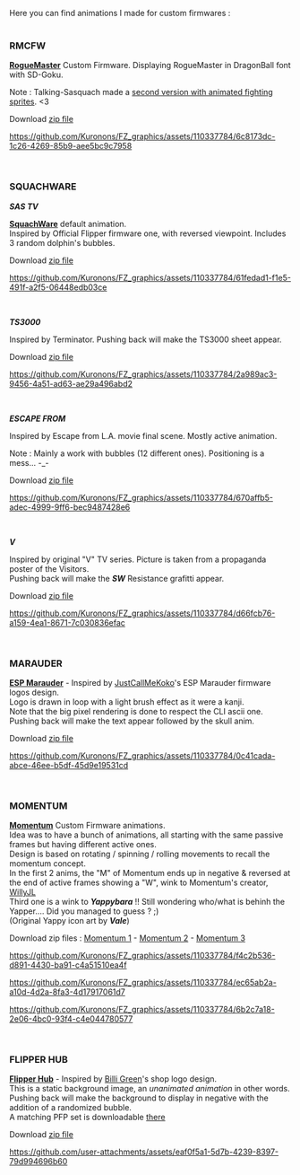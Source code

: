 Here you can find animations I made for custom firmwares :
<BR><BR>
   
### RMCFW

   [<b>RogueMaster</b>](https://github.com/RogueMaster/flipperzero-firmware-wPlugins) Custom Firmware. Displaying RogueMaster in DragonBall font with SD-Goku.
      
   Note : Talking-Sasquach made a [second version with animated fighting sprites](https://user-images.githubusercontent.com/16942638/195171690-2352126b-791d-4c2b-931c-3592a17b085b.gif). <3

   Download [zip file](https://github.com/Kuronons/FZ_graphics/blob/main/Animations/Custom_Firmwares/Animation_ZIP_files_%5BCustom_Firmwares%5D/Kuronons_CFW_RMCFW_128x64.zip)
      
https://github.com/Kuronons/FZ_graphics/assets/110337784/6c8173dc-1c26-4269-85b9-aee5bc9c7958

<BR>

### SQUACHWARE
___SAS TV___
 
   [<b>SquachWare</b>](https://github.com/skizzophrenic/SquachWare-CFW) default animation.<BR>
   Inspired by Official Flipper firmware one, with reversed viewpoint. Includes 3 random dolphin's bubbles.

   Download [zip file](https://github.com/Kuronons/FZ_graphics/blob/main/Animations/Custom_Firmwares/Animation_ZIP_files_%5BCustom_Firmwares%5D/Kuronons_CFW_SasTV_128x64.zip)
      
https://github.com/Kuronons/FZ_graphics/assets/110337784/61fedad1-f1e5-491f-a2f5-06448edb03ce

<BR>
      
___TS3000___
   
   Inspired by Terminator. Pushing back will make the TS3000 sheet appear.

   Download [zip file](https://github.com/Kuronons/FZ_graphics/blob/main/Animations/Custom_Firmwares/Animation_ZIP_files_%5BCustom_Firmwares%5D/Kuronons_CFW_TS3000_128x64.zip)
      
https://github.com/Kuronons/FZ_graphics/assets/110337784/2a989ac3-9456-4a51-ad63-ae29a496abd2

<BR>

___ESCAPE FROM___
      
   Inspired by Escape from L.A. movie final scene. Mostly active animation.
      
   Note : Mainly a work with bubbles (12 different ones). Positioning is a mess... -_-

   Download [zip file](https://github.com/Kuronons/FZ_graphics/blob/main/Animations/Custom_Firmwares/Animation_ZIP_files_%5BCustom_Firmwares%5D/Kuronons_CFW_EscapeFrom_128x64.zip)
 
https://github.com/Kuronons/FZ_graphics/assets/110337784/670affb5-adec-4999-9ff6-bec9487428e6

<BR>
   
___V___
      
   Inspired by original "V" TV series. Picture is taken from a propaganda poster of the Visitors.<BR>
   Pushing back will make the ***SW*** Resistance grafitti appear.

   Download [zip file](https://github.com/Kuronons/FZ_graphics/blob/main/Animations/Custom_Firmwares/Animation_ZIP_files_%5BCustom_Firmwares%5D/Kuronons_CFW_V_128x64.zip)

https://github.com/Kuronons/FZ_graphics/assets/110337784/d66fcb76-a159-4ea1-8671-7c030836efac


<BR>
   
### MARAUDER
      
   [<b>ESP Marauder</b>](https://github.com/justcallmekoko/ESP32Marauder) - Inspired by [JustCallMeKoko](https://discord.gg/MVs5Gt4A)'s ESP Marauder firmware logos design.<BR>
   Logo is drawn in loop with a light brush effect as it were a kanji.<BR>
   Note that the big pixel rendering is done to respect the CLI ascii one.<BR>
   Pushing back will make the text appear followed by the skull anim.

   Download [zip file](https://github.com/Kuronons/FZ_graphics/blob/main/Animations/Custom_Firmwares/Animation_ZIP_files_%5BCustom_Firmwares%5D/Kuronons_CFW_Marauder_128x64.zip)

https://github.com/Kuronons/FZ_graphics/assets/110337784/0c41cada-abce-46ee-b5df-45d9e19531cd

<BR>
   
### MOMENTUM
      
   [<b>Momentum</b>](https://github.com/Next-Flip/Momentum-Firmware) Custom Firmware animations.<BR>
   Idea was to have a bunch of animations, all starting with the same passive frames but having different active ones.<BR>
   Design is based on rotating / spinning / rolling movements to recall the momentum concept.<BR>
   In the first 2 anims, the "M" of Momentum ends up in negative & reversed at the end of active frames showing a "W", wink to Momentum's creator, [WillyJL](https://github.com/Willy-JL)<BR>
   Third one is a wink to ***Yappybara*** !! Still wondering who/what is behinh the Yapper.... Did you managed to guess ? ;)<BR>
   (Original Yappy icon art by ***Vale***)

   Download zip files : [Momentum 1](https://github.com/Kuronons/FZ_graphics/blob/main/Animations/Custom_Firmwares/Animation_ZIP_files_%5BCustom_Firmwares%5D/Kuronons_CFW_Momentum1_128x64.zip)  -  [Momentum 2](https://github.com/Kuronons/FZ_graphics/blob/main/Animations/Custom_Firmwares/Animation_ZIP_files_%5BCustom_Firmwares%5D/Kuronons_CFW_Momentum2_128x64.zip)  -  [Momentum 3](https://github.com/Kuronons/FZ_graphics/blob/main/Animations/Custom_Firmwares/Animation_ZIP_files_%5BCustom_Firmwares%5D/Kuronons_CFW_Momentum3_128x64.zip)

https://github.com/Kuronons/FZ_graphics/assets/110337784/f4c2b536-d891-4430-ba91-c4a51510ea4f

https://github.com/Kuronons/FZ_graphics/assets/110337784/ec65ab2a-a10d-4d2a-8fa3-4d17917061d7

https://github.com/Kuronons/FZ_graphics/assets/110337784/6b2c7a18-2e06-4bc0-93f4-c4e044780577

<BR>
   
### FLIPPER HUB
      
   [<b>Flipper Hub</b>](https://www.flipper-hub.de/) - Inspired by [Billi Green](https://discord.gg/dBv6eWXa)'s shop logo design.<BR>
   This is a static background image, an *unanimated animation* in other words.<BR>
   Pushing back will make the background to display in negative with the addition of a randomized bubble.<BR>
   A matching PFP set is downloadable [there](https://github.com/Kuronons/FZ_graphics/tree/main/Passport%20profile%20pictures#flipper-hub)

   Download [zip file](https://github.com/Kuronons/FZ_graphics/blob/main/Animations/Custom_Firmwares/Animation_ZIP_files_%5BCustom_Firmwares%5D/Kuronons_CFW_FlipperHub_128x64.zip)

https://github.com/user-attachments/assets/eaf0f5a1-5d7b-4239-8397-79d994696b60

<BR>
